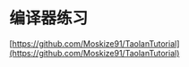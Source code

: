 # 编译器练习

[https://github.com/Moskize91/TaolanTutorial](https://github.com/Moskize91/TaolanTutorial)

